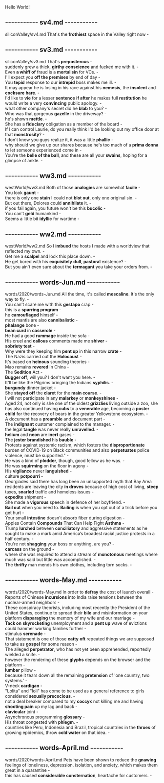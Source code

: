 Hello World!  

## ----------- sv4.md -----------  
siliconValley/sv4.md
That's the **frothiest** space in the Valley right now -  

## ----------- sv3.md -----------  
siliconValley/sv3.md
That's **preposterous** -  
suddenly grew a thick, **girthy** **conscience** and fucked me with it. -   
Even **a whiff of** fraud is a **mortal sin** for VCs. -  
I'll expect you **off the premises** by end of day -  
You **tepid** response to our **intrepid** boss makes me ill. -  
It may appear he is losing in his race against his **nemesis**, the **insolent** and **cocksure** **hare**. -  
I'd like to **vie** for a lesser **sentence** **if after** he makes full **restitution** he would write a very **convincing** public apology. -  
what other company's secret did he **blab** to you? -  
Who was that gorgeous **gazelle** in the driveway? -  
he's shown **mettle**. -  
She has a **fiduciary** obligation as a member of the board -  
If I can control Laurie, do you really think I'd be looking out my office door at that **monstrosity**? -  
I don't know you guys realize it, it was a little **phallic** -  
why should we give up our shares because he's too much of a **prima donna** to let someone experienced come in -  
You're the **belle of the ball**, and these are all your **swains**, hoping for a glimpse of ankle. -   

## ----------- ww3.md -----------  
westWorld/ww3.md
Both of those **analogies** are somewhat **facile** -  
You look **gaunt** -  
there is only one **stain** I could not **blot out**, only one original sin. -  
But out there, Dolores could **annihilate** it. -  
if you fail again, you future won't be this **bucolic** -   
You can't **geld** humankind -  
Seems a little bit **idyllic** for wartime -  

## ----------- ww2.md -----------  
westWorld/ww2.md
So I **imbued** the hosts I made with a worldview that reflected my own. -  
Get me a **scalpel** and lock this place down. -  
He get bored with his **exquisitely** **dull**, **pastoral** existence? -  
But you ain't even sure about the **termagant** you take your orders from. -  

## ----------- words-Jun.md -----------  
words/2020/words-Jun.md
All the time, it's called **mescaline**. It's the only way to fly. -  
You can't scare me with this **gestapo** crap -  
this is a **sparring program** -  
he **camouflaged** himself -  
most mantis are also **cannibalistic** -  
**phalange** bone -  
**bean curd** in **casserole** -  
He had a good **rummage** inside the sofa -  
His cruel and **callous** comments made me **shiver** -  
**sobriety test** -  
Why were they keeping him **pent up** in this narrow **crate** -  
The Nazis carried out the **Holocaust** -  
It's based on **heinous** sounding theories -  
Mao remains **revered** in China -  
The **Sedition** Act -  
**Bugger off**, will you? I don't want you here. -  
It'll be like the Pilgrims bringing the Indians **syphilis**. -  
**burgundy** dinner jacket -  
She **stayed off** the **claret** for the **main course**. -  
I will not participate in any **malarkey** or **monkeyshines** -  
Aged 24, not only is she one of the oldest **grizzlies** living outside a zoo, she has also continued having **cubs** to a **venerable** age, becoming a **poster child** for the recovery of bears in the greater Yellowstone ecosystem. -  
A document has a **preamble** and document part -  
The **indignant** customer complained to the manager. -  
the legal **tangle** was never really **unravelled**. -  
**helium** and **neon** are **inert** gases -  
The **jester** **brandished** his **bauble** -  
Protests against systemic racism, which fosters the **disproportionate** burden of COVID-19 on Black communities and also **perpetuates** police violence, must be supported." -  
He was a kind of **plodder**, though, good fellow as he was. -  
He was **squirming** on the floor in agony -  
His **vigilance** never **languished** -  
culture **potpourri** -  
Georgiades said there has long been an unsupported myth that Bay Area residents are leaving the city **in droves** because of high cost of living, **steep** taxes, **snarled** traffic and homeless issues -   
**expedite** shipment -  
She made a **vigorous** speech in defence of her boyfriend. -  
**Bail out** when you need to. **Bailing** is when you opt out of a trick before you get hurt -  
Your small **intestine** doesn't absorb fiber during digestion -  
Apples Contain **Compounds** That Can Help Fight **Asthma** -  
Trump **lurched** between **conciliatory** and aggressive statements as he sought to make a mark amid America’s broadest racial justice protests in a half century. -  
You're not **shagging** your boss or anything, are you? -  
**carcass** on the ground -  
where she was required to attend a stream of **monotonous** meetings where much was said but little was accomplished. -  
The **thrifty** man mends his own clothes, including torn socks. -  

## ----------- words-May.md -----------  
words/2020/words-May.md
In order to **defray** the cost of launch overall -  
Reports of Chinese **incursions** into India raise tensions between the nuclear-armed neighbors -  
These conspiracy theorists, including most recently the President of the United States, continue to spread their **bile** and misinformation on your platform **disparaging** the memory of my wife and our marriage -  
**Tack on** **skyrocketing** unemployment and a **pent up** wave of evictions could hammer working families further -  
stimulus **serenade** -  
That statement is one of those **catty** **oft** repeated things we are supposed to take as **gospel** for some reason -  
The alleged **perpetrator**, who has not yet been apprehended, reportedly wielded a knife. -  
however the rendering of these **glyphs** depends on the browser and the platform -  
**lumbar** pillow -  
because it tears down all the remaining **pretension** of 'one country, two systems.' -  
V-neck **cardigan** -  
"Lolita" and "loli" has come to be used as a general reference to girls considered **sexually precocious**. -  
not a deal breaker compared to my **coccyx** not killing me and having **shooting pain** up my lag and back -  
**clavicular** joint -  
Asynchronous programming **glossary** -  
His throat congested with **phlegm**. -  
countries like Peru, Indonesia and Brazil, tropical countries in the **throes** of growing epidemics, throw **cold water** on that idea. -  

## ----------- words-April.md -----------  
words/2020/words-April.md
Pets have been shown to reduce the **gnawing** feelings of loneliness, depression, isolation, and anxiety, which makes them great in a quarantine -  
this has caused **considerable** **consternation**, heartache for customers. -  
